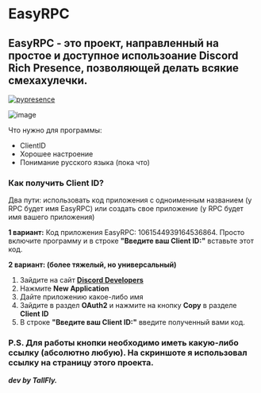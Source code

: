 # EasyRPC
## EasyRPC - это проект, направленный на простое и доступное использоание Discord Rich Presence, позволяющей делать всякие смехахулечки.
[![pypresence](https://img.shields.io/badge/using-pypresence-00bb88.svg?style=for-the-badge&logo=discord&logoWidth=20)](https://github.com/qwertyquerty/pypresence)

![image](https://user-images.githubusercontent.com/117188933/211186253-97f16d03-88f8-424b-9ee6-f8c011678cc2.png)


Что нужно для программы:
- ClientID
- Хорошее настроение
- Понимание русского языка (пока что)

### Как получить Client ID?
Два пути: использовать код приложения с одноименным названием (у RPC будет имя EasyRPC) или создать свое приложение (у RPC будет имя вашего приложения)

**1 вариант:** Код приложения EasyRPC: 1061544939164536864. Просто включите программу и в строке **"Введите ваш Client ID:"** вставьте этот код.

**2 вариант: (более тяжелый, но универсальный)**
1. Зайдите на сайт [**Discord Developers**](https://discord.com/developers/applications)
2. Нажмите **New Application**
3. Дайте приложению какое-либо имя
4. Зайдите в раздел **OAuth2** и нажмите на кнопку **Copy** в разделе **Client ID**
5. В строке **"Введите ваш Client ID:"** введите полученный вами код.

### P.S. Для работы кнопки необходимо иметь какую-либо ссылку (абсолютно любую). На скриншоте я использовал ссылку на страницу этого проекта. 
**_dev by TallFly._**
